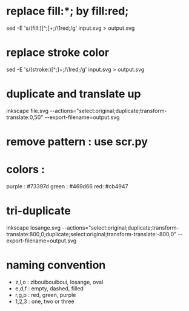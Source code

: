 

# replace fill:*; by fill:red;

sed -E 's/(fill:)[^;]+;/\1red;/g' input.svg > output.svg 

# replace stroke color

sed -E 's/(stroke:)[^;]+;/\1red;/g' input.svg > output.svg 

# duplicate and translate up 

inkscape file.svg --actions="select:original;duplicate;transform-translate:0,50" --export-filename=output.svg

# remove pattern : use scr.py

# colors :

purple : #73397d
green : #469d66
red: #cb4947

# tri-duplicate

inkscape losange.svg --actions="select:original;duplicate;transform-translate:800,0;duplicate;select:original;transform-translate:-800,0" --export-filename=output.svg

# naming convention

- z,l,o : zibouibouiboui, losange, oval
- e,d,f : empty, dashed, filled
- r,g,p : red, green, purple
- 1,2,3 : one, two or three


